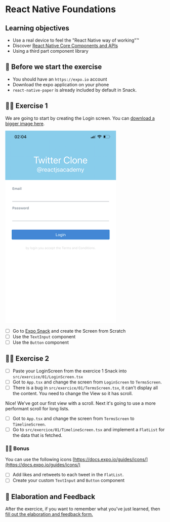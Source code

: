 # React Native Foundations

## Learning objectives

- Use a real device to feel the "React Native way of working"™️
- Discover [React Native Core Components and APIs](https://reactnative.dev/docs/components-and-apis)
- Using a third part component library

## 🥑 Before we start the exercise

- You should have an `https://expo.io` account
- Download the expo application on your phone
- `react-native-paper` is already included by default in Snack.

## 🤸‍♀️ Exercise 1

We are going to start by creating the Login screen. You can [download a bigger image here](./login.PNG).

![Login Screen](./login-sm.PNG)

- [ ] Go to [Expo Snack](https://snack.expo.io) and create the Screen from Scratch
- [ ] Use the `TextInput` component
- [ ] Use the `Button` component

## 🤸‍♀️ Exercise 2

- [ ] Paste your LoginScreen from the exercice 1 Snack into `src/exercice/01/LoginScreen.tsx`
- [ ] Got to `App.tsx` and change the screen from `LoginScreen` to `TermsScreen`.
- [ ] There is a bug in `src/exercice/01/TermsScreen.tsx`, it can't display all the content. You need to change the View so it has scroll.

Nice! We've got our first view with a scroll.
Next it's going to use a more performant scroll for long lists.

- [ ] Got to `App.tsx` and change the screen from `TermsScreen` to `TimelineScreen`.
- [ ] Go to `src/exercice/01/TimelineScreen.tsx` and implement a `FlatList` for the data that is fetched.

### 🏋️‍♀️ Bonus

You can use the following icons [https://docs.expo.io/guides/icons/](https://docs.expo.io/guides/icons/)

- [ ] Add likes and retweets to each tweet in the `FlatList`.
- [ ] Create your custom `TextInput` and `Button` component

## 🏅 Elaboration and Feedback

<div>
<span>After the exercice, if you want to remember what you've just learned, then </span>
<a rel="noopener noreferrer" target="_blank" href="https://airtable.com/shrBuZqOJL5UeLLF1?prefill_Name=React+Native+Founddations&prefill_Exercice=1">
  fill out the elaboration and feedback form.
</a>
</div>
